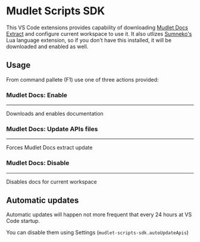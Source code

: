 # Mudlet Scripts SDK

This VS Code extensions provides capability of downloading [Mudlet Docs Extract](https://github.com/Delwing/mudlet-docs) and configure current workspace to use it.
It also utlizes [Sumneko's](https://github.com/sumneko/vscode-lua) Lua language extension, so if you don't have this installed, it will be downloaded and enabled as well.

## Usage

From command pallete (F1) use one of three actions provided:
 
### Mudlet Docs: Enable
---
Downloads and enables documentation

### Mudlet Docs: Update APIs files
---
Forces Mudlet Docs extract update

### Mudlet Docs: Disable
---
Disables docs for current workspace

## Automatic updates
Automatic updates will happen not more frequent that every 24 hours at VS Code startup.

You can disable them using Settings (`mudlet-scripts-sdk.autoUpdateApis`)
